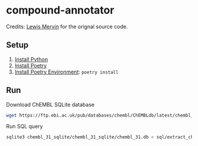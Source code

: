 # compound-annotator

Credits: [Lewis Mervin](@lewismervin1) for the orignal source code.

## Setup

1. [Install Python](https://www.python.org/downloads/)
1. [Install Poetry](https://python-poetry.org/docs/#installation)
1. [Install Poetry Environment](https://python-poetry.org/docs/basic-usage/#installing-dependencies): `poetry install`

## Run

Download ChEMBL SQLite database

```sh
wget https://ftp.ebi.ac.uk/pub/databases/chembl/ChEMBLdb/latest/chembl_31_sqlite.tar.gz
```

Run SQL query

```sh
sqlite3 chembl_31_sqlite/chembl_31_sqlite/chembl_31.db < sql/extract_chembl_annotation.sql > data/chembl_annotation.tsv
```
